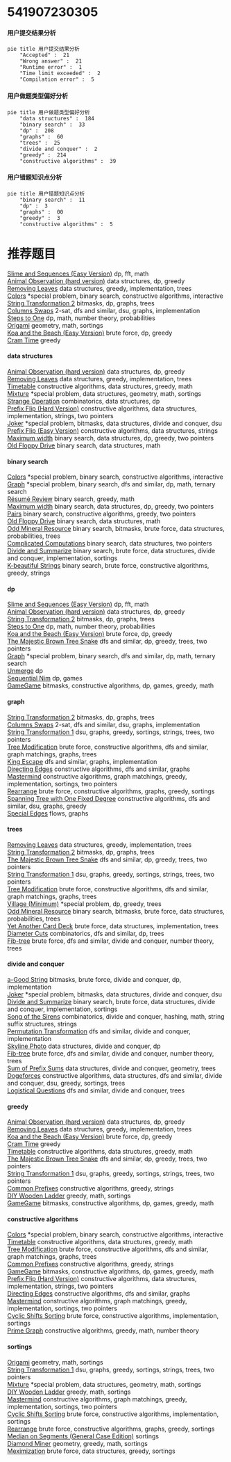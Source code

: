 # 541907230305
<!-- tabs:start -->
#### **用户提交结果分析**

```mermaid
pie title 用户提交结果分析
    "Accepted" :  21
    "Wrong answer" :  21
    "Runtime error" :  1
    "Time limit exceeded" :  2
    "Compilation error" :  5
```
#### **用户做题类型偏好分析**

```mermaid
pie title 用户做题类型偏好分析
    "data structures" :  184
    "binary search" :  33
    "dp" :  208
    "graphs" :  60
    "trees" :  25
    "divide and conquer" :  2
    "greedy" :  214
    "constructive algorithms" :  39
```
#### **用户错题知识点分析**

```mermaid
pie title 用户错题知识点分析
    "binary search" :  11
    "dp" :  3
    "graphs" :  00
    "greedy" :  3
    "constructive algorithms" :  5
```
<!-- tabs:end -->
# 推荐题目
[Slime and Sequences (Easy Version)](http://codeforces.com/problemset/problem/1349/F1)		dp,
                        fft,
                        math		  
[Animal Observation (hard version)](http://codeforces.com/problemset/problem/1304/F2)		data structures,
                        dp,
                        greedy		  
[Removing Leaves](http://codeforces.com/problemset/problem/1385/F)		data structures,
                        greedy,
                        implementation,
                        trees		  
[Colors](http://codeforces.com/problemset/problem/1386/A)		*special problem,
                        binary search,
                        constructive algorithms,
                        interactive		  
[String Transformation 2](http://codeforces.com/problemset/problem/1383/C)		bitmasks,
                        dp,
                        graphs,
                        trees		  
[Columns Swaps](http://codeforces.com/problemset/problem/1385/G)		2-sat,
                        dfs and similar,
                        dsu,
                        graphs,
                        implementation		  
[Steps to One](http://codeforces.com/problemset/problem/1139/D)		dp,
                        math,
                        number theory,
                        probabilities		  
[Origami](http://codeforces.com/problemset/problem/1381/E)		geometry,
                        math,
                        sortings		  
[Koa and the Beach (Easy Version)](http://codeforces.com/problemset/problem/1384/B1)		brute force,
                        dp,
                        greedy		  
[Cram Time](http://codeforces.com/problemset/problem/1031/C)		greedy		  
<!-- tabs:start -->
#### **data structures**
[Animal Observation (hard version)](http://codeforces.com/problemset/problem/1304/F2)		data structures,
                        dp,
                        greedy		  
[Removing Leaves](http://codeforces.com/problemset/problem/1385/F)		data structures,
                        greedy,
                        implementation,
                        trees		  
[Timetable](http://codeforces.com/problemset/problem/1039/A)		constructive algorithms,
                        data structures,
                        greedy,
                        math		  
[Mixture](http://codeforces.com/problemset/problem/1386/B)		*special problem,
                        data structures,
                        geometry,
                        math,
                        sortings		  
[Strange Operation](http://codeforces.com/problemset/problem/1383/E)		combinatorics,
                        data structures,
                        dp		  
[Prefix Flip (Hard Version)](https://codeforces.com/contest/1382/problem/C2)		constructive algorithms,
                        data structures,
                        implementation,
                        strings,
                        two pointers		  
[Joker](http://codeforces.com/problemset/problem/1386/C)		*special problem,
                        bitmasks,
                        data structures,
                        divide and conquer,
                        dsu		  
[Prefix Flip (Easy Version)](https://codeforces.com/contest/1382/problem/C1)		constructive algorithms,
                        data structures,
                        strings		  
[Maximum width](http://codeforces.com/problemset/problem/1492/C)		binary search,
                        data structures,
                        dp,
                        greedy,
                        two pointers		  
[Old Floppy Drive](http://codeforces.com/problemset/problem/1490/G)		binary search,
                        data structures,
                        math		  
#### **binary search**
[Colors](http://codeforces.com/problemset/problem/1386/A)		*special problem,
                        binary search,
                        constructive algorithms,
                        interactive		  
[Graph](http://codeforces.com/problemset/problem/1387/A)		*special problem,
                        binary search,
                        dfs and similar,
                        dp,
                        math,
                        ternary search		  
[Résumé Review](http://codeforces.com/problemset/problem/1344/D)		binary search,
                        greedy,
                        math		  
[Maximum width](http://codeforces.com/problemset/problem/1492/C)		binary search,
                        data structures,
                        dp,
                        greedy,
                        two pointers		  
[Pairs](http://codeforces.com/problemset/problem/1463/D)		binary search,
                        constructive algorithms,
                        greedy,
                        two pointers		  
[Old Floppy Drive](http://codeforces.com/problemset/problem/1490/G)		binary search,
                        data structures,
                        math		  
[Odd Mineral Resource](http://codeforces.com/problemset/problem/1479/D)		binary search,
                        bitmasks,
                        brute force,
                        data structures,
                        probabilities,
                        trees		  
[Complicated Computations](http://codeforces.com/problemset/problem/1436/E)		binary search,
                        data structures,
                        two pointers		  
[Divide and Summarize](http://codeforces.com/problemset/problem/1461/D)		binary search,
                        brute force,
                        data structures,
                        divide and conquer,
                        implementation,
                        sortings		  
[K-beautiful Strings](http://codeforces.com/problemset/problem/1493/C)		binary search,
                        brute force,
                        constructive algorithms,
                        greedy,
                        strings		  
#### **dp**
[Slime and Sequences (Easy Version)](http://codeforces.com/problemset/problem/1349/F1)		dp,
                        fft,
                        math		  
[Animal Observation (hard version)](http://codeforces.com/problemset/problem/1304/F2)		data structures,
                        dp,
                        greedy		  
[String Transformation 2](http://codeforces.com/problemset/problem/1383/C)		bitmasks,
                        dp,
                        graphs,
                        trees		  
[Steps to One](http://codeforces.com/problemset/problem/1139/D)		dp,
                        math,
                        number theory,
                        probabilities		  
[Koa and the Beach (Easy Version)](http://codeforces.com/problemset/problem/1384/B1)		brute force,
                        dp,
                        greedy		  
[The Majestic Brown Tree Snake](http://codeforces.com/problemset/problem/1381/D)		dfs and similar,
                        dp,
                        greedy,
                        trees,
                        two pointers		  
[Graph](http://codeforces.com/problemset/problem/1387/A)		*special problem,
                        binary search,
                        dfs and similar,
                        dp,
                        math,
                        ternary search		  
[Unmerge](http://codeforces.com/problemset/problem/1381/B)		dp		  
[Sequential Nim](http://codeforces.com/problemset/problem/1382/B)		dp,
                        games		  
[GameGame](http://codeforces.com/problemset/problem/1383/B)		bitmasks,
                        constructive algorithms,
                        dp,
                        games,
                        greedy,
                        math		  
#### **graph**
[String Transformation 2](http://codeforces.com/problemset/problem/1383/C)		bitmasks,
                        dp,
                        graphs,
                        trees		  
[Columns Swaps](http://codeforces.com/problemset/problem/1385/G)		2-sat,
                        dfs and similar,
                        dsu,
                        graphs,
                        implementation		  
[String Transformation 1](https://codeforces.com/contest/1384/problem/C)		dsu,
                        graphs,
                        greedy,
                        sortings,
                        strings,
                        trees,
                        two pointers		  
[Tree Modification](http://codeforces.com/problemset/problem/1375/G)		brute force,
                        constructive algorithms,
                        dfs and similar,
                        graph matchings,
                        graphs,
                        trees		  
[King Escape](http://codeforces.com/problemset/problem/1033/A)		dfs and similar,
                        graphs,
                        implementation		  
[Directing Edges](http://codeforces.com/problemset/problem/1385/E)		constructive algorithms,
                        dfs and similar,
                        graphs		  
[Mastermind](https://codeforces.com/contest/1382/problem/E)		constructive algorithms,
                        graph matchings,
                        greedy,
                        implementation,
                        sortings,
                        two pointers		  
[Rearrange](http://codeforces.com/problemset/problem/1383/D)		brute force,
                        constructive algorithms,
                        graphs,
                        greedy,
                        sortings		  
[Spanning Tree with One Fixed Degree](http://codeforces.com/problemset/problem/1133/F2)		constructive algorithms,
                        dfs and similar,
                        dsu,
                        graphs,
                        greedy		  
[Special Edges](http://codeforces.com/problemset/problem/1383/F)		flows,
                        graphs		  
#### **trees**
[Removing Leaves](http://codeforces.com/problemset/problem/1385/F)		data structures,
                        greedy,
                        implementation,
                        trees		  
[String Transformation 2](http://codeforces.com/problemset/problem/1383/C)		bitmasks,
                        dp,
                        graphs,
                        trees		  
[The Majestic Brown Tree Snake](http://codeforces.com/problemset/problem/1381/D)		dfs and similar,
                        dp,
                        greedy,
                        trees,
                        two pointers		  
[String Transformation 1](https://codeforces.com/contest/1384/problem/C)		dsu,
                        graphs,
                        greedy,
                        sortings,
                        strings,
                        trees,
                        two pointers		  
[Tree Modification](http://codeforces.com/problemset/problem/1375/G)		brute force,
                        constructive algorithms,
                        dfs and similar,
                        graph matchings,
                        graphs,
                        trees		  
[Village (Minimum)](http://codeforces.com/problemset/problem/1387/B1)		*special problem,
                        dp,
                        greedy,
                        trees		  
[Odd Mineral Resource](http://codeforces.com/problemset/problem/1479/D)		binary search,
                        bitmasks,
                        brute force,
                        data structures,
                        probabilities,
                        trees		  
[Yet Another Card Deck](http://codeforces.com/problemset/problem/1511/C)		brute force,
                        data structures,
                        implementation,
                        trees		  
[Diameter Cuts](http://codeforces.com/problemset/problem/1499/F)		combinatorics,
                        dfs and similar,
                        dp,
                        trees		  
[Fib-tree](http://codeforces.com/problemset/problem/1491/E)		brute force,
                        dfs and similar,
                        divide and conquer,
                        number theory,
                        trees		  
#### **divide and conquer**
[a-Good String](http://codeforces.com/problemset/problem/1385/D)		bitmasks,
                        brute force,
                        divide and conquer,
                        dp,
                        implementation		  
[Joker](http://codeforces.com/problemset/problem/1386/C)		*special problem,
                        bitmasks,
                        data structures,
                        divide and conquer,
                        dsu		  
[Divide and Summarize](http://codeforces.com/problemset/problem/1461/D)		binary search,
                        brute force,
                        data structures,
                        divide and conquer,
                        implementation,
                        sortings		  
[Song of the Sirens](http://codeforces.com/problemset/problem/1466/G)		combinatorics,
                        divide and conquer,
                        hashing,
                        math,
                        string suffix structures,
                        strings		  
[Permutation Transformation](http://codeforces.com/problemset/problem/1490/D)		dfs and similar,
                        divide and conquer,
                        implementation		  
[Skyline Photo](https://codeforces.com/contest/1483/problem/C)		data structures,
                        divide and conquer,
                        dp		  
[Fib-tree](http://codeforces.com/problemset/problem/1491/E)		brute force,
                        dfs and similar,
                        divide and conquer,
                        number theory,
                        trees		  
[Sum of Prefix Sums](http://codeforces.com/problemset/problem/1303/G)		data structures,
                        divide and conquer,
                        geometry,
                        trees		  
[Dogeforces](http://codeforces.com/problemset/problem/1494/D)		constructive algorithms,
                        data structures,
                        dfs and similar,
                        divide and conquer,
                        dsu,
                        greedy,
                        sortings,
                        trees		  
[Logistical Questions](http://codeforces.com/problemset/problem/566/C)		dfs and similar,
                        divide and conquer,
                        trees		  
#### **greedy**
[Animal Observation (hard version)](http://codeforces.com/problemset/problem/1304/F2)		data structures,
                        dp,
                        greedy		  
[Removing Leaves](http://codeforces.com/problemset/problem/1385/F)		data structures,
                        greedy,
                        implementation,
                        trees		  
[Koa and the Beach (Easy Version)](http://codeforces.com/problemset/problem/1384/B1)		brute force,
                        dp,
                        greedy		  
[Cram Time](http://codeforces.com/problemset/problem/1031/C)		greedy		  
[Timetable](http://codeforces.com/problemset/problem/1039/A)		constructive algorithms,
                        data structures,
                        greedy,
                        math		  
[The Majestic Brown Tree Snake](http://codeforces.com/problemset/problem/1381/D)		dfs and similar,
                        dp,
                        greedy,
                        trees,
                        two pointers		  
[String Transformation 1](https://codeforces.com/contest/1384/problem/C)		dsu,
                        graphs,
                        greedy,
                        sortings,
                        strings,
                        trees,
                        two pointers		  
[Common Prefixes](http://codeforces.com/problemset/problem/1384/A)		constructive algorithms,
                        greedy,
                        strings		  
[DIY Wooden Ladder](http://codeforces.com/problemset/problem/1197/A)		greedy,
                        math,
                        sortings		  
[GameGame](http://codeforces.com/problemset/problem/1383/B)		bitmasks,
                        constructive algorithms,
                        dp,
                        games,
                        greedy,
                        math		  
#### **constructive algorithms**
[Colors](http://codeforces.com/problemset/problem/1386/A)		*special problem,
                        binary search,
                        constructive algorithms,
                        interactive		  
[Timetable](http://codeforces.com/problemset/problem/1039/A)		constructive algorithms,
                        data structures,
                        greedy,
                        math		  
[Tree Modification](http://codeforces.com/problemset/problem/1375/G)		brute force,
                        constructive algorithms,
                        dfs and similar,
                        graph matchings,
                        graphs,
                        trees		  
[Common Prefixes](http://codeforces.com/problemset/problem/1384/A)		constructive algorithms,
                        greedy,
                        strings		  
[GameGame](http://codeforces.com/problemset/problem/1383/B)		bitmasks,
                        constructive algorithms,
                        dp,
                        games,
                        greedy,
                        math		  
[Prefix Flip (Hard Version)](https://codeforces.com/contest/1382/problem/C2)		constructive algorithms,
                        data structures,
                        implementation,
                        strings,
                        two pointers		  
[Directing Edges](http://codeforces.com/problemset/problem/1385/E)		constructive algorithms,
                        dfs and similar,
                        graphs		  
[Mastermind](https://codeforces.com/contest/1382/problem/E)		constructive algorithms,
                        graph matchings,
                        greedy,
                        implementation,
                        sortings,
                        two pointers		  
[Cyclic Shifts Sorting](http://codeforces.com/problemset/problem/1374/F)		brute force,
                        constructive algorithms,
                        implementation,
                        sortings		  
[Prime Graph](http://codeforces.com/problemset/problem/1178/D)		constructive algorithms,
                        greedy,
                        math,
                        number theory		  
#### **sortings**
[Origami](http://codeforces.com/problemset/problem/1381/E)		geometry,
                        math,
                        sortings		  
[String Transformation 1](https://codeforces.com/contest/1384/problem/C)		dsu,
                        graphs,
                        greedy,
                        sortings,
                        strings,
                        trees,
                        two pointers		  
[Mixture](http://codeforces.com/problemset/problem/1386/B)		*special problem,
                        data structures,
                        geometry,
                        math,
                        sortings		  
[DIY Wooden Ladder](http://codeforces.com/problemset/problem/1197/A)		greedy,
                        math,
                        sortings		  
[Mastermind](https://codeforces.com/contest/1382/problem/E)		constructive algorithms,
                        graph matchings,
                        greedy,
                        implementation,
                        sortings,
                        two pointers		  
[Cyclic Shifts Sorting](http://codeforces.com/problemset/problem/1374/F)		brute force,
                        constructive algorithms,
                        implementation,
                        sortings		  
[Rearrange](http://codeforces.com/problemset/problem/1383/D)		brute force,
                        constructive algorithms,
                        graphs,
                        greedy,
                        sortings		  
[Median on Segments (General Case Edition)](http://codeforces.com/problemset/problem/1005/E2)		sortings		  
[Diamond Miner](https://codeforces.com/contest/1496/problem/C)		geometry,
                        greedy,
                        math,
                        sortings		  
[Meximization](http://codeforces.com/problemset/problem/1497/A)		brute force,
                        data structures,
                        greedy,
                        sortings		  
<!-- tabs:end -->
